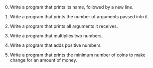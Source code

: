 0. Write a program that prints its name, followed by a new line.                                                                

1. Write a program that prints the number of arguments passed into it.                                                          

2. Write a program that prints all arguments it receives.                                                                       

3. Write a program that multiplies two numbers.                                                                                 

4. Write a program that adds positive numbers.                                                                                  

5. Write a program that prints the minimum number of coins to make change for an amount of money.                               

